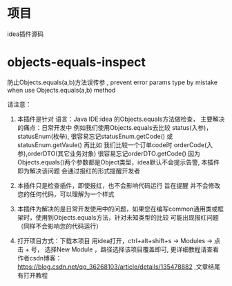 # 项目
idea插件源码

# objects-equals-inspect
防止Objects.equals(a,b)方法误传参 , prevent error params type by mistake when use Objects.equals(a,b) method

请注意：
1. 本插件是针对 语言：Java  IDE:idea 的Objects.equals方法做检查，
主要解决的痛点：日常开发中 例如我们使用Objects.equals去比较 status(入参)，statusEnum(枚举), 很容易忘记statusEnum.getCode() 或 statusEnum.getVaule()
再比如 我们比较一个订单code时 orderCode(入参),orderDTO(其它业务对象) 很容易忘记orderDTO.getCode() 
因为Objects.equals()两个参数都是Object类型，idea默认不会提示告警, 本插件即为解决该问题 会通过报红的形式提醒开发者

2. 本插件只是检查插件，即使报红，也不会影响代码运行 旨在提醒 并不会修改您的任何代码，可以理解为一个样式

3. 本插件为解决的是日常开发使用中的问题，如果您在编写common通用类或框架时，使用到Objects.equals方法，针对未知类型的比较 可能出现报红问题（同样不会影响您的代码运行）

4. 打开项目方式：下载本项目 用idea打开，ctrl+alt+shift+s -> Modules -> 点击 + 号， 选择New Module ，路径选择该项目覆盖即可, 更详细教程请查看作者csdn博客：
   https://blog.csdn.net/qq_36268103/article/details/135478882 ,文章结尾有打开教程
